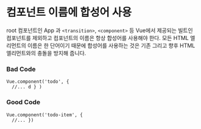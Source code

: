 # 컴포넌트 이름에 합성어 사용

root 컴포넌트인 App 과 `<transition>`, `<component>` 등 Vue에서 제공되는 빌트인 컴포넌트를 제외하고 컴포넌트의 이름은 항상 합성어를 사용해야 한다.
모든 HTML 엘리먼트의 이름은 한 단어이기 때문에 합성어를 사용하는 것은 기존 그리고 향후 HTML 엘리먼트와의 충돌을 방지해 줍니다.

### Bad Code

```
Vue.component('todo', { 
  //... d } )
```

### Good Code

```
Vue.component('todo-item', { 
  //... })
```

